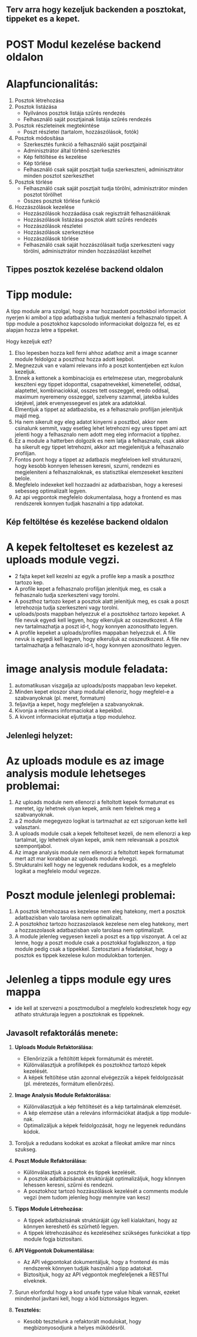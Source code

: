 ## Terv arra hogy kezeljuk backenden a posztokat, tippeket es a kepet.

# POST Modul kezelése backend oldalon

# Alapfuncionalitás:

1. Posztok létrehozása
2. Posztok listázása
   - Nyilvános posztok listája szűrés rendezés
   - Felhasználó saját posztjainak listája szűrés rendezés
3. Posztok részleteinek megtekintése
   - Poszt részletei (tartalom, hozzászólások, fotók)
4. Posztok módosítása
   - Szerkesztés funkció a felhasználó saját posztjainál
   - Adminisztrátor által történő szerkesztés
   - Kép feltöltése és kezelése
   - Kép törlése
   - Felhasználó csak saját posztjait tudja szerkeszteni, adminisztrátor minden posztot szerkeszthet
5. Posztok törlése
    - Felhasználó csak saját posztjait tudja törölni, adminisztrátor minden posztot törölhet
    - Osszes posztok törlése funkció
6. Hozzászólások kezelése
   - Hozzászólások hozzáadása csak regisztrált felhasználóknak
   - Hozzászólások listázása posztok alatt szűrés rendezés
   - Hozzászólások részletei
   - Hozzászólások szerkesztése
   - Hozzászólások törlése
   - Felhasználó csak saját hozzászólásait tudja szerkeszteni vagy törölni, adminisztrátor minden hozzászólást kezelhet


## Tippes posztok kezelése backend oldalon

# Tipp module:

A tipp module arra szolgal, hogy a mar hozzaadott posztokbol informaciot nyerjen ki amibol a tipp adatbazisba tudjuk menteni a felhasznalo tippeit. A tipp module a posztokhoz kapcsolodo informaciokat dolgozza fel, es ez alapjan hozza letre a tippeket.

Hogy kezeljuk ezt?
1. Elso lepesben hozza kell ferni ahhoz adathoz amit a image scanner module feldolgoz a poszthoz hozza adott kepbol.
2. Megnezzuk van e valami relevans info a poszt kontentjeben ezt kulon kezeljuk.
3. Ennek a kettonek a kombinacioja es ertelmezese utan, megprobalunk kesziteni egy tippet idoponttal, csapatnevekkel, kimenetellel, oddsal, alaptettel, kombinaciokkal, osszes tett osszeggel, eredo oddsal, maximum nyeremeny osszeggel, szelveny szammal, jatekba kuldes idejével, jatek ervenyessegevel es jatek ara adatokkal.
4. Elmentjuk a tippet az adatbazisba, es a felhasznalo profiljan jelenitjuk majd meg.
5. Ha nem sikerult egy eleg adatot kinyerni a posztbol, akkor nem csinalunk semmit, vagy esetleg lehet letrehozni egy ures tippet ami azt jelenti hogy a felhasznalo nem adott meg eleg informaciot a tipphez.
6. Ez a module a hatterben dolgozik es nem latja a felhasznalo, csak akkor ha sikerult egy tippet letrehozni, akkor azt megjelenitjuk a felhasznalo profiljan.
7. Fontos pont hogy a tippet az adatbazis megfeleloen kell strukturazni, hogy kesobb konnyen lehessen keresni, szurni, rendezni es megjeleniteni a felhasznaloknak, es statisztikai elemzeseket kesziteni belole.
8. Megfelelo indexeket kell hozzaadni az adatbazisban, hogy a keresesi sebesseg optimalizalt legyen.
9. Az api vegpontok megfelelo dokumentalasa, hogy a frontend es mas rendszerek konnyen tudjak hasznalni a tipp adatokat.

## Kép feltöltése és kezelése backend oldalon

# A kepek feltolteset es kezelest az uploads module vegzi.
  - 2 fajta kepet kell kezelni az egyik a profile kep a masik a poszthoz tartozo kep.
  - A profile kepet a felhasznalo profiljan jelenitjuk meg, es csak a felhasznalo tudja szerkeszteni vagy torolni.
  - A poszthoz tartozo kepet a posztok alatt jelenitjuk meg, es csak a poszt letrehozoja tudja szerkeszteni vagy torolni.
  - uploads/posts mappban helyezzuk el a posztokhoz tartozo kepeket. A file nevuk egyedi kell legyen, hogy elkeruljuk az osszeutkozest. A file nev tartalmazhatja a poszt id-t, hogy konnyen azonosithato legyen.
  - A profile kepeket a uploads/profiles mappaban helyezzuk el. A file nevuk is egyedi kell legyen, hogy elkeruljuk az osszeutkozest. A file nev tartalmazhatja a felhasznalo id-t, hogy konnyen azonosithato legyen.

# image analysis module feladata:
 1. automatikusan viszgalja az uploads/posts mappaban levo kepeket.
 2. Minden kepet eloszor sharp modullal ellenoriz, hogy megfelel-e a szabvanyoknak (pl. meret, formatum)
 3. feljavitja a kepet, hogy megfeleljen a szabvanyoknak.
 4. Kivonja a relevans informaciokat a kepekbol.
 5. A kivont informaciokat eljuttatja a tipp modulehoz.


## Jelenlegi helyzet:

# Az uploads module es az image analysis module lehetseges problemai:

1. Az uploads module nem ellenorzi a feltoltott kepek formatumat es meretet, igy lehetnek olyan kepek, amik nem felelnek meg a szabvanyoknak.
2. a 2 module megegyezo logikat is tartmazhat az ezt szigoruan kette kell valasztani.
3. A uploads module csak a kepek feltolteset kezeli, de nem ellenorzi a kep tartalmat, igy lehetnek olyan kepek, amik nem relevansak a posztok szempontjabol.
4. Az image analysis module nem ellenorzi a feltoltott kepek formatumat mert azt mar korabban az uploads module elvegzi.
5. Strukturalni kell hogy ne legyenek redudans kodok, es a megfelelo logikat a megfelelo modul vegezze.

# Poszt module jelenlegi problemai:
1. A posztok letrehozasa es kezelese nem eleg hatekony, mert a posztok adatbazisban valo tarolasa nem optimalizalt.
2. A posztokhoz tartozo hozzaszolasok kezelese nem eleg hatekony, mert a hozzaszolasok adatbazisban valo tarolasa nem optimalizalt.
3. A module jelenleg vegyesen kezeli a poszt es a tipp viszonyat. A cel az lenne, hogy a poszt module csak a posztokkal foglalkozzon, a tipp module pedig csak a tippekkel. Szetosztani a feladatokat, hogy a posztok es tippek kezelese kulon modulokban tortenjen.

# Jelenleg a tipps module egy ures mappa
- ide kell at szervezni a posztmodulbol a megfelelo kodreszletek hogy egy atlhato strukturaja legyen a posztoknak es tippeknek.


## Javasolt refaktorálás menete:

1. **Uploads Module Refaktorálása:**
   - Ellenőrizzük a feltöltött képek formátumát és méretét.
   - Különválasztjuk a profilképek és posztokhoz tartozó képek kezelését.
   - A képek feltöltése után azonnal elvégezzük a képek feldolgozását (pl. méretezés, formátum ellenőrzés).
2. **Image Analysis Module Refaktorálása:**
   - Különválasztjuk a kép feltöltését és a kép tartalmának elemzését.
   - A kép elemzése után a releváns információkat átadjuk a tipp module-nak.
   - Optimalizáljuk a képek feldolgozását, hogy ne legyenek redundáns kódok.
3. Toroljuk a redudans kodokat es azokat a fileokat amikre mar nincs szukseg.
4. **Poszt Module Refaktorálása:**
   - Különválasztjuk a posztok és tippek kezelését.
   - A posztok adatbázisának struktúráját optimalizáljuk, hogy könnyen lehessen keresni, szűrni és rendezni.
   - A posztokhoz tartozó hozzászólások kezelését a comments module vegzi (nem tudom jelenleg hogy mennyire van kesz)
5. **Tipps Module Létrehozása:**
   - A tippek adatbázisának struktúráját úgy kell kialakítani, hogy az könnyen kereshető és szűrhető legyen.
   - A tippek létrehozásához és kezeléséhez szükséges funkciókat a tipp module fogja biztosítani.
6. **API Végpontok Dokumentálása:**
   - Az API végpontokat dokumentáljuk, hogy a frontend és más rendszerek könnyen tudják használni a tipp adatokat.
   - Biztosítjuk, hogy az API végpontok megfeleljenek a RESTful elveknek.

7. Surun elorfordul hogy a kod unsafe type value hibak vannak, ezeket mindenhol javítani kell, hogy a kód biztonságos legyen.
8. **Tesztelés:**
   - Kesobb tesztelunk a refaktorált modulokat, hogy megbizonyosodjunk a helyes működésről.
